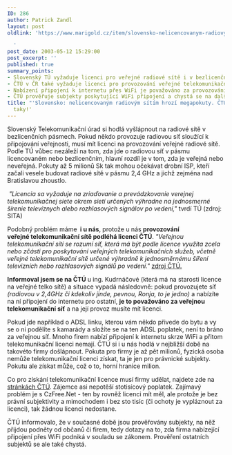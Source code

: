 ```yaml
---
ID: 286
author: Patrick Zandl
layout: post
oldlink: 'https://www.marigold.cz/item/slovensko-nelicencovanym-radiovym-sitim-hrozi-megapokuty-ctu-u-nas-taky

  '
post_date: 2003-05-12 15:29:00
post_excerpt: ''
published: true
summary_points:
- Slovenský TÚ vyžaduje licenci pro veřejné radiové sítě i v bezlicenčních pásmech.
- ČTÚ v ČR také vyžaduje licenci pro provozování veřejné telekomunikační sítě.
- Nabízení připojení k internetu přes WiFi je považováno za provozování veřejné sítě.
- ČTÚ prověřuje subjekty poskytující WiFi připojení a chystá se na další kontroly.
title: "'Slovensko: nelicencovaným radiovým sítím hrozí megapokuty. ČTÚ: u nás"
  taky!'
---
```


<p>
Slovenský Telekomunikační úrad si hodlá vyšlápnout na radiové sítě v bezlicenčních pásmech. Pokud někdo provozuje radiovou síť sloužící k připojování veřejnosti, musí mít licenci na provozování veřejné radiové sítě. Podle TÚ vůbec nezáleží na tom, zda jde o radiovou síť v pásmu licencovaném nebo bezlicenčním, hlavní rozdíl je v tom, zda je veřejná nebo neveřejná. Pokuty až 5 milionů Sk tak mohou očekávat drobní ISP, kteří začali vesele budovat radiové sítě v pásmu 2,4 GHz a jichž zejména nad Bratislavou zhoustlo. </p>

<p>
&#160;<EM>"Licencia sa vyžaduje na zriaďovanie a prevádzkovanie verejnej telekomunikačnej siete okrem sietí určených výhradne na jednosmerné šírenie televíznych alebo rozhlasových signálov po vedení,"</EM> tvrdí TÚ (zdroj: SITA)</p>

<p>
Podobný problém máme&#160;<STRONG> i u nás</STRONG>, protože u nás <STRONG>provozování veřejné&#160;telekomunikační sítě podléhá licenci ČTÚ</STRONG>. <EM>"Veřejnou telekomunikační sítí se rozumí síť, která má být podle licence využita zcela nebo zčásti pro poskytování veřejných telekomunikačních služeb, včetně veřejné telekomunikační sítě určené výhradně k jednosměrnému šíření televizních nebo rozhlasových signálů po vedení."</EM> <A href="http://www.ctu.cz/art.php?iArt=114">zdroj ČTÚ.</A> </p>

<p>
<STRONG>Informoval jsem se na ČTÚ </STRONG>u ing. Kudrnáčové (která má na starosti licence na veřejné telko sítě) a situace vypadá následovně: pokud provozujete síť <EM>(radiovou v 2,4GHz či kdekoliv jinde, pevnou, Ronja, to je jedno)</EM> a nabízíte na ní připojení do internetu pro ostatní, <STRONG>je to považováno za veřejnou telekomunikační síť</STRONG> a na její provoz musíte mít licenci. </p>

<p>
Pokud jde například o ADSL linku, kterou vám někdo přivede do bytu a vy se o ni podělíte s kamarády a složíte se na ten ADSL poplatek, není to bráno za veřejnou síť. Mnoho firem nabízí připojení k internetu skrze WiFi a přitom telekomunikační licenci nemají. ČTÚ si i u nás hodlá v nejbližší době na takovéto firmy došlápnout. Pokuta pro firmy je až pět milionů, fyzická osoba nemůže telekomunikační licenci získat, ta je jen pro právnické subjekty. Pokutu ale získat může, což o to, horní hranice milion. </p>

<p>
Co pro získání telekomunikační licence musí firmy udělat, najdete zde na <A href="http://www.ctu.cz/art.php?iArt=114" target=_blank>stránkách ČTÚ</A>. Zájemce asi nepotěší stotisícový poplatek. Zajímavý problém je s CzFree.Net - ten by rovněž licenci mít měl, ale protože je bez právní subjektivity a mimochodem i bez sto tisíc (či ochoty je vypláznout za licenci), tak žádnou licenci nedostane. </p>

<p>
ČTÚ informovalo, že v současné době jsou prověřovány subjekty, na něž přijdou podněty od občanů či firem, tedy dotazy na to, zda firma nabízející připojení přes WiFi podniká v souladu se zákonem. Prověření ostatních subjektů se ale také chystá. </p>